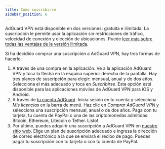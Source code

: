 ```yaml
---
title: Cómo suscribirse
sidebar_position: 6
---
```


AdGuard VPN está disponible en dos versiones: gratuita e ilimitada. La suscripción le permite usar la aplicación sin restricciones de tráfico, velocidad de conexión y elección de ubicaciones. Puede [leer más sobre todas las ventajas de la versión ilimitada](free-vs-unlimited.md).

Si ha decidido comprar una suscripción a AdGuard VPN, hay tres formas de hacerlo:

1. A través de una compra en la aplicación. Ve a la aplicación AdGuard VPN y toca la flecha en la esquina superior derecha de la pantalla. Hay tres planes de suscripción para elegir: mensual, anual y de dos años. Selecciona el más adecuado y toca en *Suscribirse*. Esta opción está disponible para las aplicaciones móviles de AdGuard VPN para iOS y Android.
2. A través de [tu cuenta AdGuard](https://my.adguard.com/). Inicia sesión en tu cuenta y selecciona *Mis licencias* en la barra de menú. Haz clic en *Comprar AdGuard VPN* y selecciona una suscripción mensual, anual o de dos años. Paga con tu tarjeta, tu cuenta de PayPal o una de las criptomonedas admitidas: Bitcoin, Ethereum, Litecoin o Tether. Listo!
3. Por último, puedes adquirir una suscripción a AdGuard VPN en [nuestro sitio web](https://adguard-vpn.com/license.html). Elige un plan de suscripción adecuado e ingresa la dirección de correo electrónico a la que se enviará el recibo de pago. Puedes pagar tu suscripción con tu tarjeta o con tu cuenta de PayPal.
